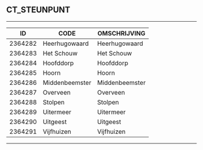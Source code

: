 ## CT_STEUNPUNT

***

|ID                              	|CODE          	|OMSCHRIJVING|
|------                          	|----          	|-----    |
|2364282|Heerhugowaard|Heerhugowaard|
|2364283|Het Schouw|Het Schouw|
|2364284|Hoofddorp|Hoofddorp|
|2364285|Hoorn|Hoorn|
|2364286|Middenbeemster|Middenbeemster|
|2364287|Overveen|Overveen|
|2364288|Stolpen|Stolpen|
|2364289|Uitermeer|Uitermeer|
|2364290|Uitgeest|Uitgeest|
|2364291|Vijfhuizen|Vijfhuizen|


***
